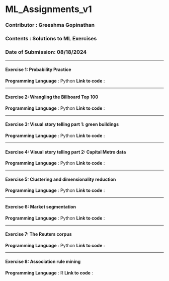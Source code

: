 # ML_Assignments_v1
### Contributor : Greeshma Gopinathan
### Contents : Solutions to ML Exercises
### Date of Submission: 08/18/2024
****
#### Exercise 1: Probability Practice
**Programming Language** : Python
**Link to code** : 
****
#### Exercise 2: Wrangling the Billboard Top 100
**Programming Language** : Python
**Link to code** : 
****
#### Exercise 3: Visual story telling part 1: green buildings
**Programming Language** : Python
**Link to code** : 
****
#### Exercise 4: Visual story telling part 2: Capital Metro data
**Programming Language** : Python
**Link to code** : 
****
#### Exercise 5: Clustering and dimensionality reduction
**Programming Language** : Python
**Link to code** : 
****
#### Exercise 6: Market segmentation
**Programming Language** : Python
**Link to code** : 
****
#### Exercise 7: The Reuters corpus
**Programming Language** : Python
**Link to code** : 
****
#### Exercise 8: Association rule mining
**Programming Language** : R
**Link to code** : 









